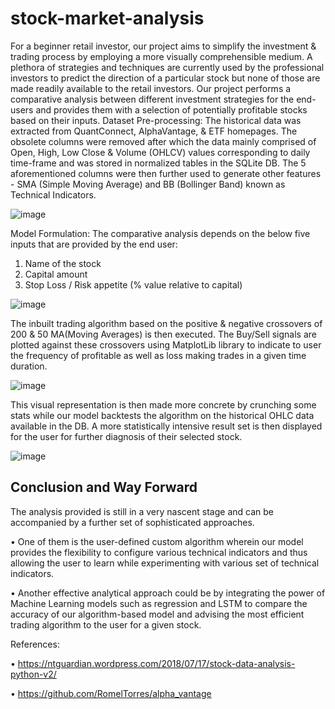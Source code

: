 # stock-market-analysis
For a beginner retail investor, our project aims to simplify the investment & trading process by employing a more visually comprehensible medium. A plethora of strategies and techniques are currently used by the professional investors to predict the direction of a particular stock but none of those are made readily available to the retail investors. Our project performs a comparative analysis between different investment strategies for the end-users and provides them with a selection of potentially profitable stocks based on their inputs.
Dataset Pre-processing:
The historical data was extracted from QuantConnect, AlphaVantage, & ETF homepages. The obsolete columns were removed after which the data mainly comprised of Open, High, Low Close & Volume  (OHLCV) values corresponding to daily time-frame and was stored in normalized tables in the SQLite DB. The 5 aforementioned columns were then further used to generate other features - SMA (Simple Moving Average) and BB (Bollinger Band) known as Technical Indicators. 
 
 ![image](https://user-images.githubusercontent.com/64169078/146716385-d40ea751-1b0f-44fa-b3d0-527276b9ca7a.png)
 
Model Formulation:
The comparative analysis depends on the below five inputs that are provided by the end user:
1.	Name of the stock
2.	Capital amount
3.	Stop Loss / Risk appetite (% value relative to capital)
 
 ![image](https://user-images.githubusercontent.com/64169078/146716406-fd465dba-c4a8-4261-a510-ef03b49059d6.png)

 
The inbuilt trading algorithm based on the positive & negative crossovers of 200 & 50 MA(Moving Averages) is then executed. The Buy/Sell signals are plotted against these crossovers using MatplotLib library to indicate to user the frequency of profitable as well as loss making trades in a given time duration. 
 
 ![image](https://user-images.githubusercontent.com/64169078/146716435-16e2286d-7ee7-42da-a59c-6bfabe94f48c.png)


This visual representation is then made more concrete by crunching some stats while our model backtests the algorithm on the historical OHLC data available in the DB. A more statistically intensive result set is then displayed for the user for further diagnosis of their selected stock.
 
 ![image](https://user-images.githubusercontent.com/64169078/146716449-00b37775-0c78-4e59-b2d0-236d75c99c7c.png)
 
## Conclusion and Way Forward
The analysis provided is still in a very nascent stage and can be accompanied by a further set of sophisticated approaches. 

•	One of them is the user-defined custom algorithm wherein our model provides the flexibility to configure various technical indicators and thus allowing the user to learn while experimenting with various set of technical indicators. 

• Another effective analytical approach could be by integrating the power of Machine Learning models such as regression and LSTM to compare the accuracy of our algorithm-based model and advising the most efficient trading algorithm to the user for a given stock.

References:

•	https://ntguardian.wordpress.com/2018/07/17/stock-data-analysis-python-v2/

•	https://github.com/RomelTorres/alpha_vantage
